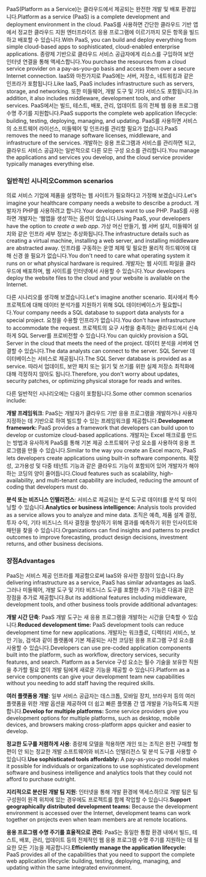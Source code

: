 <span data-ttu-id="168a6-101">PaaS(Platform as a Service)는 클라우드에서 제공되는 완전한 개발 및 배포 환경입니다.</span><span class="sxs-lookup"><span data-stu-id="168a6-101">Platform as a service (PaaS) is a complete development and deployment environment in the cloud.</span></span> <span data-ttu-id="168a6-102">PaaS를 사용하면 간단한 클라우드 기반 앱에서 정교한 클라우드 지원 엔터프라이즈 응용 프로그램에 이르기까지 모든 항목을 빌드하고 배포할 수 있습니다.</span><span class="sxs-lookup"><span data-stu-id="168a6-102">With PaaS, you can build and deploy everything from simple cloud-based apps to sophisticated, cloud-enabled enterprise applications.</span></span> <span data-ttu-id="168a6-103">종량제 기반으로 클라우드 서비스 공급자에게 리소스를 구입하여 보안 인터넷 연결을 통해 액세스합니다.</span><span class="sxs-lookup"><span data-stu-id="168a6-103">You purchase the resources from a cloud service provider on a pay-as-you-go basis and access them over a secure Internet connection.</span></span> <span data-ttu-id="168a6-104">IaaS와 마찬가지로 PaaS에는 서버, 저장소, 네트워킹과 같은 인프라가 포함됩니다.</span><span class="sxs-lookup"><span data-stu-id="168a6-104">Like IaaS, PaaS includes infrastructure such as servers, storage, and networking.</span></span> <span data-ttu-id="168a6-105">또한 미들웨어, 개발 도구 및 기타 서비스도 포함됩니다.</span><span class="sxs-lookup"><span data-stu-id="168a6-105">In addition, it also includes middleware, development tools, and other services.</span></span> <span data-ttu-id="168a6-106">PaaS에서는 빌드, 테스트, 배포, 관리, 업데이트 등의 전체 웹 응용 프로그램 수명 주기를 지원합니다.</span><span class="sxs-lookup"><span data-stu-id="168a6-106">PaaS supports the complete web application lifecycle: building, testing, deploying, managing, and updating.</span></span> <span data-ttu-id="168a6-107">PaaS를 사용하면 서비스의 소프트웨어 라이선스, 미들웨어 및 인프라를 관리할 필요가 없습니다.</span><span class="sxs-lookup"><span data-stu-id="168a6-107">PaaS removes the need to manage software licenses, middleware, and infrastructure of the services.</span></span> <span data-ttu-id="168a6-108">개발하는 응용 프로그램과 서비스를 관리하면 되고, 클라우드 서비스 공급자는 일반적으로 다른 모든 구성 요소를 관리합니다.</span><span class="sxs-lookup"><span data-stu-id="168a6-108">You manage the applications and services you develop, and the cloud service provider typically manages everything else.</span></span>

### <a name="common-scenarios"></a><span data-ttu-id="168a6-109">일반적인 시나리오</span><span class="sxs-lookup"><span data-stu-id="168a6-109">Common scenarios</span></span>

<span data-ttu-id="168a6-110">의료 서비스 기업에 제품을 설명하는 웹 사이트가 필요하다고 가정해 보겠습니다.</span><span class="sxs-lookup"><span data-stu-id="168a6-110">Let's imagine your healthcare company needs a website to describe a product.</span></span> <span data-ttu-id="168a6-111">개발자가 PHP를 사용하려고 합니다.</span><span class="sxs-lookup"><span data-stu-id="168a6-111">Your developers want to use PHP.</span></span> <span data-ttu-id="168a6-112">PaaS를 사용하면 개발자는 ‘웹앱을 생성’하는 옵션이 있습니다.</span><span class="sxs-lookup"><span data-stu-id="168a6-112">Using PaaS, your developers have the option to *create a web app*.</span></span> <span data-ttu-id="168a6-113">가상 머신 만들기, 웹 서버 설치, 미들웨어 설치와 같은 인프라 세부 정보는 추상화됩니다.</span><span class="sxs-lookup"><span data-stu-id="168a6-113">The infrastructure details such as creating a virtual machine, installing a web server, and installing middleware are abstracted away.</span></span> <span data-ttu-id="168a6-114">인프라를 구동하는 운영 체제 및 필요한 물리적 하드웨어에 대해 신경 쓸 필요가 없습니다.</span><span class="sxs-lookup"><span data-stu-id="168a6-114">You don't need to care what operating system it runs on or what physical hardware is required.</span></span> <span data-ttu-id="168a6-115">개발자는 웹 사이트 파일을 클라우드에 배포하며, 웹 사이트를 인터넷에서 사용할 수 있습니다.</span><span class="sxs-lookup"><span data-stu-id="168a6-115">Your developers deploy the website files to the cloud and your website is available on the Internet.</span></span>

<span data-ttu-id="168a6-116">다른 시나리오를 생각해 보겠습니다.</span><span class="sxs-lookup"><span data-stu-id="168a6-116">Let's imagine another scenario.</span></span> <span data-ttu-id="168a6-117">회사에서 특수 프로젝트에 대해 데이터 분석가를 지원하기 위해 SQL 데이터베이스가 필요합니다.</span><span class="sxs-lookup"><span data-stu-id="168a6-117">Your company needs a SQL database to support data analysts for a special project.</span></span> <span data-ttu-id="168a6-118">요청을 수용할 인프라가 없습니다.</span><span class="sxs-lookup"><span data-stu-id="168a6-118">You don't have infrastructure to accommodate the request.</span></span> <span data-ttu-id="168a6-119">프로젝트의 요구 사항을 충족하는 클라우드에서 신속하게 SQL Server를 프로비전할 수 있습니다.</span><span class="sxs-lookup"><span data-stu-id="168a6-119">You can quickly provision a SQL Server in the cloud that meets the need of the project.</span></span> <span data-ttu-id="168a6-120">데이터 분석을 서버에 연결할 수 있습니다.</span><span class="sxs-lookup"><span data-stu-id="168a6-120">The data analysts can connect to the server.</span></span> <span data-ttu-id="168a6-121">SQL Server 데이터베이스는 서비스로 제공됩니다.</span><span class="sxs-lookup"><span data-stu-id="168a6-121">The SQL Server database is provided as a service.</span></span> <span data-ttu-id="168a6-122">따라서 업데이트, 보안 패치 또는 읽기 및 쓰기를 위한 실제 저장소 최적화에 대해 걱정하지 않아도 됩니다.</span><span class="sxs-lookup"><span data-stu-id="168a6-122">Therefore, you don't worry about updates, security patches, or optimizing physical storage for reads and writes.</span></span>

<span data-ttu-id="168a6-123">다른 일반적인 시나리오에는 다음이 포함됩니다.</span><span class="sxs-lookup"><span data-stu-id="168a6-123">Some other common scenarios include:</span></span>

<span data-ttu-id="168a6-124">**개발 프레임워크**: PaaS는 개발자가 클라우드 기반 응용 프로그램을 개발하거나 사용자 지정하는 데 기반으로 하여 빌드할 수 있는 프레임워크를 제공합니다.</span><span class="sxs-lookup"><span data-stu-id="168a6-124">**Development framework:** PaaS provides a framework that developers can build upon to develop or customize cloud-based applications.</span></span> <span data-ttu-id="168a6-125">개발자는 Excel 매크로를 만드는 방법과 유사하게 PaaS를 통해 기본 제공 소프트웨어 구성 요소를 사용하여 응용 프로그램을 만들 수 있습니다.</span><span class="sxs-lookup"><span data-stu-id="168a6-125">Similar to the way you create an Excel macro, PaaS lets developers create applications using built-in software components.</span></span> <span data-ttu-id="168a6-126">확장성, 고가용성 및 다중 테넌트 기능과 같은 클라우드 기능이 포함되어 있어 개발자가 해야 하는 코딩의 양이 줄어듭니다.</span><span class="sxs-lookup"><span data-stu-id="168a6-126">Cloud features such as scalability, high-availability, and multi-tenant capability are included, reducing the amount of coding that developers must do.</span></span>

<span data-ttu-id="168a6-127">**분석 또는 비즈니스 인텔리전스**: 서비스로 제공되는 분석 도구로 데이터를 분석 및 마이닝할 수 있습니다.</span><span class="sxs-lookup"><span data-stu-id="168a6-127">**Analytics or business intelligence:** Analysis tools provided as a service allows you to analyze and mine data.</span></span> <span data-ttu-id="168a6-128">조직은 예측, 제품 설계 결정, 투자 수익, 기타 비즈니스 의사 결정을 향상하기 위해 결과를 예측하기 위한 인사이트와 패턴을 찾을 수 있습니다.</span><span class="sxs-lookup"><span data-stu-id="168a6-128">Organizations can find insights and patterns to predict outcomes to improve forecasting, product design decisions, investment returns, and other business decisions.</span></span>

### <a name="advantages"></a><span data-ttu-id="168a6-129">장점</span><span class="sxs-lookup"><span data-stu-id="168a6-129">Advantages</span></span>

<span data-ttu-id="168a6-130">PaaS는 서비스 제공 인프라를 제공함으로써 IaaS와 유사한 장점이 있습니다.</span><span class="sxs-lookup"><span data-stu-id="168a6-130">By delivering infrastructure as a service, PaaS has similar advantages as IaaS.</span></span> <span data-ttu-id="168a6-131">그러나 미들웨어, 개발 도구 및 기타 비즈니스 도구를 포함한 추가 기능은 다음과 같은 장점을 추가로 제공합니다.</span><span class="sxs-lookup"><span data-stu-id="168a6-131">But its additional features including middleware, development tools, and other business tools provide additional advantages:</span></span>

<span data-ttu-id="168a6-132">**개발 시간 단축**: PaaS 개발 도구는 새 응용 프로그램을 개발하는 시간을 단축할 수 있습니다.</span><span class="sxs-lookup"><span data-stu-id="168a6-132">**Reduced development time:** PaaS development tools can reduce development time for new applications.</span></span> <span data-ttu-id="168a6-133">개발자는 워크플로, 디렉터리 서비스, 보안 기능, 검색과 같이 플랫폼에 기본 제공되는 사전 코딩된 응용 프로그램 구성 요소를 사용할 수 있습니다.</span><span class="sxs-lookup"><span data-stu-id="168a6-133">Developers can use pre-coded application components built into the platform, such as workflow, directory services, security features, and search.</span></span> <span data-ttu-id="168a6-134">Platform as a Service 구성 요소는 필수 기술을 보유한 직원을 추가할 필요 없이 개발 팀에게 새로운 기능을 제공할 수 있습니다.</span><span class="sxs-lookup"><span data-stu-id="168a6-134">Platform as a service components can give your development team new capabilities without you needing to add staff having the required skills.</span></span>

<span data-ttu-id="168a6-135">**여러 플랫폼용 개발**: 일부 서비스 공급자는 데스크톱, 모바일 장치, 브라우저 등의 여러 플랫폼을 위한 개발 옵션을 제공하여 더 쉽고 빠른 플랫폼 간 앱 개발을 가능하도록 지원합니다.</span><span class="sxs-lookup"><span data-stu-id="168a6-135">**Develop for multiple platforms:** Some service providers give you development options for multiple platforms, such as desktop, mobile devices, and browsers making cross-platform apps quicker and easier to develop.</span></span>

<span data-ttu-id="168a6-136">**정교한 도구를 저렴하게 사용**: 종량제 모델을 적용하면 개인 또는 조직은 완전 구매할 형편이 안 되는 정교한 개발 소프트웨어와 비즈니스 인텔리전스 및 분석 도구를 사용할 수 있습니다.</span><span class="sxs-lookup"><span data-stu-id="168a6-136">**Use sophisticated tools affordably:** A pay-as-you-go model makes it possible for individuals or organizations to use sophisticated development software and business intelligence and analytics tools that they could not afford to purchase outright.</span></span>

<span data-ttu-id="168a6-137">**지리적으로 분산된 개발 팀 지원**: 인터넷을 통해 개발 환경에 액세스하므로 개발 팀은 팀 구성원이 원격 위치에 있는 경우에도 프로젝트를 함께 작업할 수 있습니다.</span><span class="sxs-lookup"><span data-stu-id="168a6-137">**Support geographically distributed development teams:** Because the development environment is accessed over the Internet, development teams can work together on projects even when team members are at remote locations.</span></span>

<span data-ttu-id="168a6-138">**응용 프로그램 수명 주기를 효율적으로 관리**: PaaS는 동일한 통합 환경 내에서 빌드, 테스트, 배포, 관리, 업데이트 등의 전체적인 웹 응용 프로그램 수명 주기를 지원하는 데 필요한 모든 기능을 제공합니다.</span><span class="sxs-lookup"><span data-stu-id="168a6-138">**Efficiently manage the application lifecycle:** PaaS provides all of the capabilities that you need to support the complete web application lifecycle: building, testing, deploying, managing, and updating within the same integrated environment.</span></span>
